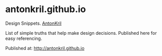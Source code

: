 # antonkril.github.io

Design Snippets. [AntonKril](https://twitter.com/AntonKril)

List of simple truths that help make design decisions. Published here for easy referencing.

Published at: http://antonkril.github.io
